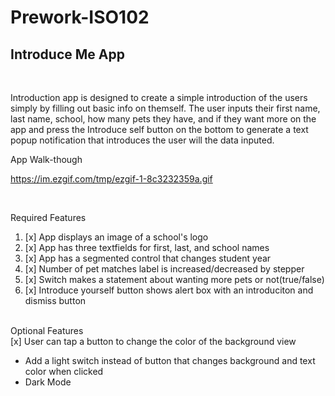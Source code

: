 # Prework-ISO102

<h2>Introduce Me App</h2><br>


<p>Introduction app is designed to create a simple introduction of the users simply by filling out basic info on themself. The user inputs their first name, last name, school, how many pets they have, and if they want more on the app and press the Introduce self button on the bottom to generate a text popup notification that introduces the user will the data inputed.</p>

App Walk-though<br>

https://im.ezgif.com/tmp/ezgif-1-8c3232359a.gif

<br>


Required Features<br>
<ol>
<li>[x] App displays an image of a school's logo </li>
<li>[x] App has three textfields for first, last, and school names </li>
<li>[x] App has a segmented control that changes student year </li>
<li>[x] Number of pet matches label is increased/decreased by stepper </li>
<li>[x] Switch makes a statement about wanting more pets or not(true/false) </li>
<li>[x] Introduce yourself button shows alert box with an introduciton and dismiss button </li>
</ol><br>
Optional Features<br>
[x] User can tap a button to change the color of the background view
    <ul>
    <li>Add a light switch instead of button that changes background and text color when clicked </li>
    <li>Dark Mode</li>
    </ul>
